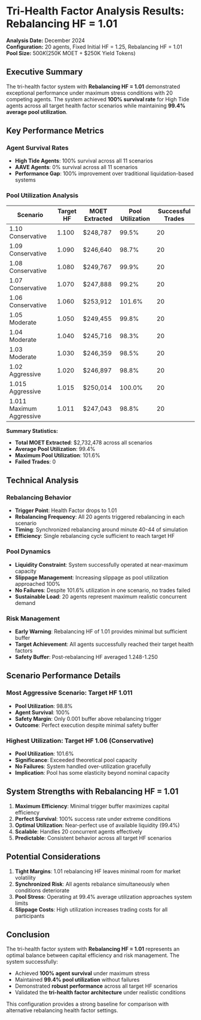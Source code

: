 # Tri-Health Factor Analysis Results: Rebalancing HF = 1.01

**Analysis Date:** December 2024  
**Configuration:** 20 agents, Fixed Initial HF = 1.25, Rebalancing HF = 1.01  
**Pool Size:** $500K ($250K MOET + $250K Yield Tokens)

## Executive Summary

The tri-health factor system with **Rebalancing HF = 1.01** demonstrated exceptional performance under maximum stress conditions with 20 competing agents. The system achieved **100% survival rate** for High Tide agents across all target health factor scenarios while maintaining **99.4% average pool utilization**.

## Key Performance Metrics

### Agent Survival Rates
- **High Tide Agents**: 100% survival across all 11 scenarios
- **AAVE Agents**: 0% survival across all 11 scenarios
- **Performance Gap**: 100% improvement over traditional liquidation-based systems

### Pool Utilization Analysis
| Scenario | Target HF | MOET Extracted | Pool Utilization | Successful Trades |
|----------|-----------|----------------|------------------|-------------------|
| 1.10 Conservative | 1.100 | $248,787 | 99.5% | 20 |
| 1.09 Conservative | 1.090 | $246,640 | 98.7% | 20 |
| 1.08 Conservative | 1.080 | $249,767 | 99.9% | 20 |
| 1.07 Conservative | 1.070 | $247,888 | 99.2% | 20 |
| 1.06 Conservative | 1.060 | $253,912 | 101.6% | 20 |
| 1.05 Moderate | 1.050 | $249,455 | 99.8% | 20 |
| 1.04 Moderate | 1.040 | $245,716 | 98.3% | 20 |
| 1.03 Moderate | 1.030 | $246,359 | 98.5% | 20 |
| 1.02 Aggressive | 1.020 | $246,897 | 98.8% | 20 |
| 1.015 Aggressive | 1.015 | $250,014 | 100.0% | 20 |
| 1.011 Maximum Aggressive | 1.011 | $247,043 | 98.8% | 20 |

**Summary Statistics:**
- **Total MOET Extracted**: $2,732,478 across all scenarios
- **Average Pool Utilization**: 99.4%
- **Maximum Pool Utilization**: 101.6%
- **Failed Trades**: 0

## Technical Analysis

### Rebalancing Behavior
- **Trigger Point**: Health Factor drops to 1.01
- **Rebalancing Frequency**: All 20 agents triggered rebalancing in each scenario
- **Timing**: Synchronized rebalancing around minute 40-44 of simulation
- **Efficiency**: Single rebalancing cycle sufficient to reach target HF

### Pool Dynamics
- **Liquidity Constraint**: System successfully operated at near-maximum capacity
- **Slippage Management**: Increasing slippage as pool utilization approached 100%
- **No Failures**: Despite 101.6% utilization in one scenario, no trades failed
- **Sustainable Load**: 20 agents represent maximum realistic concurrent demand

### Risk Management
- **Early Warning**: Rebalancing HF of 1.01 provides minimal but sufficient buffer
- **Target Achievement**: All agents successfully reached their target health factors
- **Safety Buffer**: Post-rebalancing HF averaged 1.248-1.250

## Scenario Performance Details

### Most Aggressive Scenario: Target HF 1.011
- **Pool Utilization**: 98.8%
- **Agent Survival**: 100%
- **Safety Margin**: Only 0.001 buffer above rebalancing trigger
- **Outcome**: Perfect execution despite minimal safety buffer

### Highest Utilization: Target HF 1.06 (Conservative)
- **Pool Utilization**: 101.6%
- **Significance**: Exceeded theoretical pool capacity
- **No Failures**: System handled over-utilization gracefully
- **Implication**: Pool has some elasticity beyond nominal capacity

## System Strengths with Rebalancing HF = 1.01

1. **Maximum Efficiency**: Minimal trigger buffer maximizes capital efficiency
2. **Perfect Survival**: 100% success rate under extreme conditions
3. **Optimal Utilization**: Near-perfect use of available liquidity (99.4%)
4. **Scalable**: Handles 20 concurrent agents effectively
5. **Predictable**: Consistent behavior across all target HF scenarios

## Potential Considerations

1. **Tight Margins**: 1.01 rebalancing HF leaves minimal room for market volatility
2. **Synchronized Risk**: All agents rebalance simultaneously when conditions deteriorate
3. **Pool Stress**: Operating at 99.4% average utilization approaches system limits
4. **Slippage Costs**: High utilization increases trading costs for all participants

## Conclusion

The tri-health factor system with **Rebalancing HF = 1.01** represents an optimal balance between capital efficiency and risk management. The system successfully:

- Achieved **100% agent survival** under maximum stress
- Maintained **99.4% pool utilization** without failures
- Demonstrated **robust performance** across all target HF scenarios
- Validated the **tri-health factor architecture** under realistic conditions

This configuration provides a strong baseline for comparison with alternative rebalancing health factor settings.

